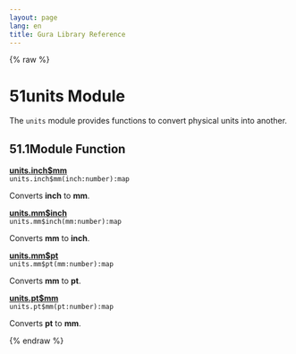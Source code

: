 ```yaml
---
layout: page
lang: en
title: Gura Library Reference
---
```


{% raw %}
<h1><span class="caption-index-1">51</span><a name="anchor-51"></a>units Module</h1>
<p>
The <code>units</code> module provides functions to convert physical units into another.
</p>
<h2><span class="caption-index-2">51.1</span><a name="anchor-51-1"></a>Module Function</h2>
<p>
<div><strong style="text-decoration:underline">units.inch$mm</strong></div>
<div style="margin-bottom:1em"><code>units.inch$mm(inch:number):map</code></div>
Converts <strong>inch</strong> to <strong>mm</strong>.
</p>
<p>
<div><strong style="text-decoration:underline">units.mm$inch</strong></div>
<div style="margin-bottom:1em"><code>units.mm$inch(mm:number):map</code></div>
Converts <strong>mm</strong> to <strong>inch</strong>.
</p>
<p>
<div><strong style="text-decoration:underline">units.mm$pt</strong></div>
<div style="margin-bottom:1em"><code>units.mm$pt(mm:number):map</code></div>
Converts <strong>mm</strong> to <strong>pt</strong>.
</p>
<p>
<div><strong style="text-decoration:underline">units.pt$mm</strong></div>
<div style="margin-bottom:1em"><code>units.pt$mm(pt:number):map</code></div>
Converts <strong>pt</strong> to <strong>mm</strong>.
</p>
<p />

{% endraw %}
